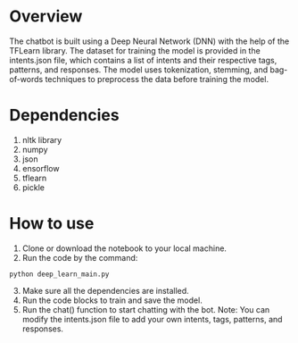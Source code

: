 
# Overview
The chatbot is built using a Deep Neural Network (DNN) with the help of the TFLearn library. The dataset for training the model is provided in the intents.json file, which contains a list of intents and their respective tags, patterns, and responses. The model uses tokenization, stemming, and bag-of-words techniques to preprocess the data before training the model.

# Dependencies

1. nltk library
2. numpy
3. json
4. ensorflow
5. tflearn
6. pickle

# How to use
1. Clone or download the notebook to your local machine.
2. Run the code by the command:
 ```
 python deep_learn_main.py
 ```
3. Make sure all the dependencies are installed.
4. Run the code blocks to train and save the model.
5. Run the chat() function to start chatting with the bot.
Note: You can modify the intents.json file to add your own intents, tags, patterns, and responses.
